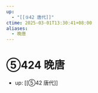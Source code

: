 ```yaml
---
up:
  - "[[⑤42 唐代]]"
ctime: 2025-03-01T13:30:41+08:00
aliases:
  - 晚唐
---
```


# ⑤424 晚唐

- up: [[⑤42 唐代]]
